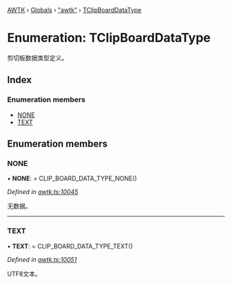 [AWTK](../README.md) › [Globals](../globals.md) › ["awtk"](../modules/_awtk_.md) › [TClipBoardDataType](_awtk_.tclipboarddatatype.md)

# Enumeration: TClipBoardDataType

剪切板数据类型定义。

## Index

### Enumeration members

* [NONE](_awtk_.tclipboarddatatype.md#none)
* [TEXT](_awtk_.tclipboarddatatype.md#text)

## Enumeration members

###  NONE

• **NONE**: =  CLIP_BOARD_DATA_TYPE_NONE()

*Defined in [awtk.ts:10045](https://github.com/zlgopen/awtk-binding/blob/346f0a7/tools/code_gen/js/output/awtk.ts#L10045)*

无数据。

___

###  TEXT

• **TEXT**: =  CLIP_BOARD_DATA_TYPE_TEXT()

*Defined in [awtk.ts:10051](https://github.com/zlgopen/awtk-binding/blob/346f0a7/tools/code_gen/js/output/awtk.ts#L10051)*

UTF8文本。
